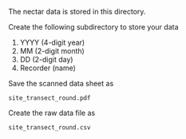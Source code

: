 The nectar data is stored in this directory. 


Create the following subdirectory to store your data

  1. YYYY     (4-digit year)
  2. MM       (2-digit month)
  3. DD       (2-digit day)
  4. Recorder (name)
  
Save the scanned data sheet as 

    site_transect_round.pdf
  
Create the raw data file as 

    site_transect_round.csv
    
